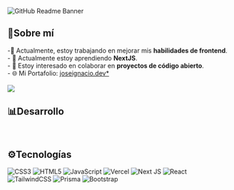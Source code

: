 ![GitHub Readme Banner](https://github-production-user-asset-6210df.s3.amazonaws.com/83909388/318301884-cfc8e6ce-df39-49b4-8ce7-6f540b9bf34f.gif?X-Amz-Algorithm=AWS4-HMAC-SHA256&X-Amz-Credential=AKIAVCODYLSA53PQK4ZA%2F20240413%2Fus-east-1%2Fs3%2Faws4_request&X-Amz-Date=20240413T235330Z&X-Amz-Expires=300&X-Amz-Signature=4e1745f9e2214e1497d2c5e5b59fa4ce231070aa48376ab6dd64505e0105cd3f&X-Amz-SignedHeaders=host&actor_id=101532359&key_id=0&repo_id=780136172)


## 👋Sobre mí
-🔭 Actualmente, estoy trabajando en mejorar mis **habilidades de frontend**.<br/>- 🌱 Actualmente estoy aprendiendo **NextJS**.<br/>- 👯 Estoy interesado en colaborar en **proyectos de código abierto**.<br/>- 🌐 Mi Portafolio: [joseignacio.dev*](https://joseignacio.dev/)<br/><br/>
[![](https://visitcount.itsvg.in/api?id=jjozef&icon=0&color=0)](https://visitcount.itsvg.in) 

## 📊Desarrollo
<br>
<!--START_SECTION:waka-->
<!--END_SECTION:waka-->

## ⚙Tecnologías
![CSS3](https://img.shields.io/badge/css3-%231572B6.svg?style=flat&logo=css3&logoColor=white) ![HTML5](https://img.shields.io/badge/html5-%23E34F26.svg?style=flat&logo=html5&logoColor=white)
![JavaScript](https://img.shields.io/badge/javascript-%23323330.svg?style=flat&logo=javascript&logoColor=%23F7DF1E) ![Vercel](https://img.shields.io/badge/vercel-%23000000.svg?style=flat&logo=vercel&logoColor=white) ![Next JS](https://img.shields.io/badge/Next-black?style=flat&logo=next.js&logoColor=white) ![React](https://img.shields.io/badge/react-%2320232a.svg?style=flat&logo=react&logoColor=%2361DAFB) ![TailwindCSS](https://img.shields.io/badge/tailwindcss-%2338B2AC.svg?style=flat&logo=tailwind-css&logoColor=white) ![Prisma](https://img.shields.io/badge/prisma-%233776AB.svg?style=flat&logo=prisma&logoColor=white) ![Bootstrap](https://img.shields.io/badge/bootstrap-%238511FA.svg?style=flat&logo=bootstrap&logoColor=white)